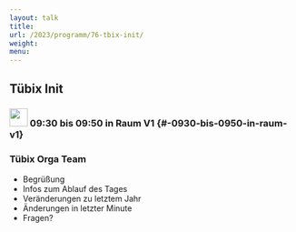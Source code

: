 ```yaml
---
layout: talk
title:
url: /2023/programm/76-tbix-init/
weight:
menu:
---
```

## Tübix Init

### <img height = "32" src="../../../images/talk.svg"> 09:30 bis 09:50 in Raum V1 {#-0930-bis-0950-in-raum-v1}

### Tübix Orga Team

* Begrüßung  
* Infos zum Ablauf des Tages  
* Veränderungen zu letztem Jahr  
* Änderungen in letzter Minute  
* Fragen?


